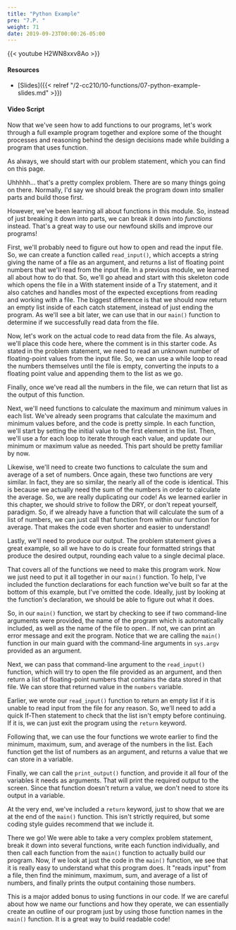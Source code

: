 ```yaml
---
title: "Python Example"
pre: "7.P. "
weight: 71
date: 2019-09-23T00:00:26-05:00
---
```


{{< youtube H2WN8xxv8Ao >}}

#### Resources

* [Slides]({{< relref "/2-cc210/10-functions/07-python-example-slides.md" >}})

#### Video Script

Now that we've seen how to add functions to our programs, let's work through a full example program together and explore some of the thought processes and reasoning behind the design decisions made while building a program that uses function.

As always, we should start with our problem statement, which you can find on this page.

Uhhhhh... that's a pretty complex problem. There are so many things going on there. Normally, I'd say we should break the program down into smaller parts and build those first.

However, we've been learning all about functions in this module. So, instead of just breaking it down into parts, we can break it down into _functions_ instead. That's a great way to use our newfound skills and improve our programs!

First, we'll probably need to figure out how to open and read the input file. So, we can create a function called `read_input()`, which accepts a string giving the name of a file as an argument, and returns a list of floating point numbers that we'll read from the input file. In a previous module, we learned all about how to do that. So, we'll go ahead and start with this skeleton code which opens the file in a With statement inside of a Try statement, and it also catches and handles most of the expected exceptions from reading and working with a file. The biggest difference is that we should now return an empty list inside of each catch statement, instead of just ending the program. As we'll see a bit later, we can use that in our `main()` function to determine if we successfully read data from the file.

Now, let's work on the actual code to read data from the file. As always, we'll place this code here, where the comment is in this starter code. As stated in the problem statement, we need to read an unknown number of floating-point values from the input file. So, we can use a while loop to read the numbers themselves until the file is empty, converting the inputs to a floating point value and appending them to the list as we go.

Finally, once we've read all the numbers in the file, we can return that list as the output of this function.

Next, we'll need functions to calculate the maximum and minimum values in each list. We've already seen programs that calculate the maximum and minimum values before, and the code is pretty simple. In each function, we'll start by setting the initial value to the first element in the list. Then, we'll use a for each loop to iterate through each value, and update our minimum or maximum value as needed. This part should be pretty familiar by now.

Likewise, we'll need to create two functions to calculate the sum and average of a set of numbers. Once again, these two functions are very similar. In fact, they are so similar, the nearly all of the code is identical. This is because we actually need the sum of the numbers in order to calculate the average. So, we are really duplicating our code! As we learned earlier in this chapter, we should strive to follow the DRY, or don't repeat yourself, paradigm. So, if we already have a function that will calculate the sum of a list of numbers, we can just call that function from within our function for average. That makes the code even shorter and easier to understand!

Lastly, we'll need to produce our output. The problem statement gives a great example, so all we have to do is create four formatted strings that produce the desired output, rounding each value to a single decimal place.

That covers all of the functions we need to make this program work. Now we just need to put it all together in our `main()` function. To help, I've included the function declarations for each function we've built so far at the bottom of this example, but I've omitted the code. Ideally, just by looking at the function's declaration, we should be able to figure out what it does.

So, in our `main()` function, we start by checking to see if two command-line arguments were provided, the name of the program which is automatically included, as well as the name of the file to open.. If not, we can print an error message and exit the program. Notice that we are calling the `main()` function in our main guard with the command-line arguments in `sys.argv` provided as an argument.

Next, we can pass that command-line argument to the `read_input()` function, which will try to open the file provided as an argument, and then return a list of floating-point numbers that contains the data stored in that file. We can store that returned value in the `numbers` variable.

Earlier, we wrote our `read_input()` function to return an empty list if it is unable to read input from the file for any reason. So, we'll need to add a quick If-Then statement to check that the list isn't empty before continuing. If it is, we can just exit the program using the `return` keyword.

Following that, we can use the four functions we wrote earlier to find the minimum, maximum, sum, and average of the numbers in the list. Each function get the list of numbers as an argument, and returns a value that we can store in a variable.

Finally, we can call the `print_output()` function, and provide it all four of the variables it needs as arguments. That will print the required output to the screen. Since that function doesn't return a value, we don't need to store its output in a variable.

At the very end, we've included a `return` keyword, just to show that we are at the end of the `main()` function. This isn't strictly required, but some coding style guides recommend that we include it.

There we go! We were able to take a very complex problem statement, break it down into several functions, write each function individually, and then call each function from the `main()` function to actually build our program. Now, if we look at just the code in the `main()` function, we see that it is really easy to understand what this program does. It "reads input" from a file, then find the minimum, maximum, sum, and average of a list of numbers, and finally prints the output containing those numbers.

This is a major added bonus to using functions in our code. If we are careful about how we name our functions and how they operate, we can essentially create an outline of our program just by using those function names in the `main()` function. It is a great way to build readable code!
